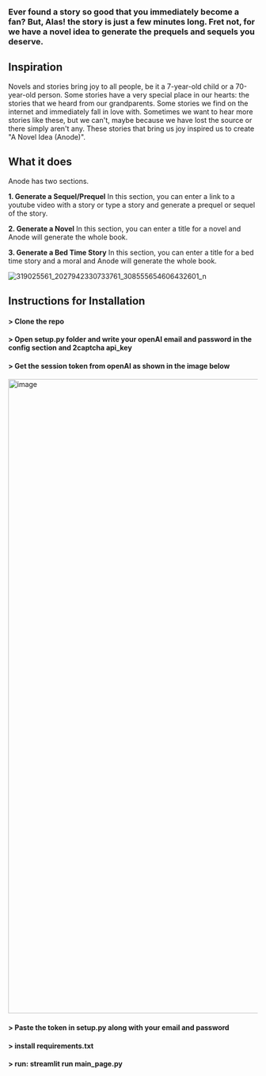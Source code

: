 ### Ever found a story so good that you immediately become a fan? But, Alas! the story is just a few minutes long. Fret not, for we have a novel idea to generate the prequels and sequels you deserve.




## Inspiration

Novels and stories bring joy to all people, be it a 7-year-old child or a 70-year-old person. Some stories have a very special place in our hearts: the stories that we heard from our grandparents. Some stories we find on the internet and immediately fall in love with. Sometimes we want to hear more stories like these, but we can't, maybe because we have lost the source or there simply aren't any. These stories that bring us joy inspired us to create "A Novel Idea (Anode)". 

## What it does

Anode has two sections.

**1. Generate a Sequel/Prequel**
       In this section, you can enter a link to a youtube video with a story or type a story and generate a prequel or sequel of the story.

**2. Generate a Novel**
       In this section, you can enter a title for a novel and Anode will generate the whole book.
       
**3. Generate a Bed Time Story**
       In this section, you can enter a title for a bed time story and a moral and Anode will generate the whole book.
       
       




![319025561_2027942330733761_308555654606432601_n](https://user-images.githubusercontent.com/67851367/206918600-f2239b0a-ce3f-4a24-9abf-4c861be5595c.png)


## Instructions for Installation

#### > Clone the repo
#### > Open setup.py folder and write your openAI email and password in the config section and 2captcha api_key
#### > Get the session token from openAI as shown in the image below

<img width="1280" alt="image" src="https://user-images.githubusercontent.com/67851367/206921511-3b1e5085-b411-4397-8e78-88950bde5ae7.png">

#### > Paste the token in setup.py along with your email and password
#### > install requirements.txt
#### > run: streamlit run main_page.py

